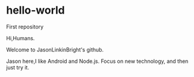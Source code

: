 # hello-world
First repository

Hi,Humans.

Welcome to JasonLinkinBright's github.

Jason here,I like Android and Node.js.
Focus on new technology, and then just try it.
